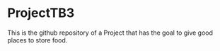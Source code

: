 # ProjectTB3
This is the github repository of a Project that has the goal to give good places to store food. 
